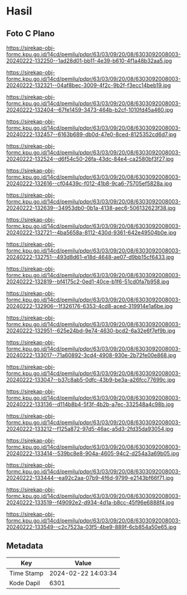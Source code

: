 # Hasil

## Foto C Plano

https://sirekap-obj-formc.kpu.go.id/14cd/pemilu/pdpr/63/03/09/20/08/6303092008003-20240222-132250--1ad28d01-bb11-4e39-b610-4f1a48b32aa5.jpg

https://sirekap-obj-formc.kpu.go.id/14cd/pemilu/pdpr/63/03/09/20/08/6303092008003-20240222-132321--04af8bec-3009-4f2c-9b2f-f3ecc14beb19.jpg

https://sirekap-obj-formc.kpu.go.id/14cd/pemilu/pdpr/63/03/09/20/08/6303092008003-20240222-132404--67fe1459-3473-464b-b2cf-1010fd45a460.jpg

https://sirekap-obj-formc.kpu.go.id/14cd/pemilu/pdpr/63/03/09/20/08/6303092008003-20240222-132457--6163b689-db0d-47e0-8ced-8125352cd6d7.jpg

https://sirekap-obj-formc.kpu.go.id/14cd/pemilu/pdpr/63/03/09/20/08/6303092008003-20240222-132524--d6f54c50-26fa-43dc-84e4-ca2580bf3f27.jpg

https://sirekap-obj-formc.kpu.go.id/14cd/pemilu/pdpr/63/03/09/20/08/6303092008003-20240222-132616--cf04439c-f012-41b8-9ca6-75705ef5828a.jpg

https://sirekap-obj-formc.kpu.go.id/14cd/pemilu/pdpr/63/03/09/20/08/6303092008003-20240222-132639--34953db0-0b1a-4138-aec6-506132623f38.jpg

https://sirekap-obj-formc.kpu.go.id/14cd/pemilu/pdpr/63/03/09/20/08/6303092008003-20240222-132721--4ba5658a-8112-430d-9361-642e49504b0e.jpg

https://sirekap-obj-formc.kpu.go.id/14cd/pemilu/pdpr/63/03/09/20/08/6303092008003-20240222-132751--493d8d61-e18d-4648-ae07-d9bb15cf6433.jpg

https://sirekap-obj-formc.kpu.go.id/14cd/pemilu/pdpr/63/03/09/20/08/6303092008003-20240222-132819--bf4175c2-0ed1-40ce-b1f6-51cd0fa7b958.jpg

https://sirekap-obj-formc.kpu.go.id/14cd/pemilu/pdpr/63/03/09/20/08/6303092008003-20240222-132906--1f326176-6353-4cd8-aced-319914e1a6be.jpg

https://sirekap-obj-formc.kpu.go.id/14cd/pemilu/pdpr/63/03/09/20/08/6303092008003-20240222-132951--625e24bd-9e74-4630-bcd2-6a32e6f7ef9b.jpg

https://sirekap-obj-formc.kpu.go.id/14cd/pemilu/pdpr/63/03/09/20/08/6303092008003-20240222-133017--71a60892-3cd4-4908-930e-2b72fe00e868.jpg

https://sirekap-obj-formc.kpu.go.id/14cd/pemilu/pdpr/63/03/09/20/08/6303092008003-20240222-133047--b37c8ab5-0dfc-43b9-be3a-a26fcc77699c.jpg

https://sirekap-obj-formc.kpu.go.id/14cd/pemilu/pdpr/63/03/09/20/08/6303092008003-20240222-133136--d114b8b4-5f3f-4b2b-a7ec-332548a4c98b.jpg

https://sirekap-obj-formc.kpu.go.id/14cd/pemilu/pdpr/63/03/09/20/08/6303092008003-20240222-133212--f125a872-97d5-46ac-a5d3-2fd35da93054.jpg

https://sirekap-obj-formc.kpu.go.id/14cd/pemilu/pdpr/63/03/09/20/08/6303092008003-20240222-133414--539bc8e8-904a-4605-94c2-d254a3a69b05.jpg

https://sirekap-obj-formc.kpu.go.id/14cd/pemilu/pdpr/63/03/09/20/08/6303092008003-20240222-133444--ea92c2aa-07b9-4f6d-9799-e2143bf66f71.jpg

https://sirekap-obj-formc.kpu.go.id/14cd/pemilu/pdpr/63/03/09/20/08/6303092008003-20240222-133519--f49092e2-d934-4d1a-b8cc-45f96e6888f4.jpg

https://sirekap-obj-formc.kpu.go.id/14cd/pemilu/pdpr/63/03/09/20/08/6303092008003-20240222-133549--c2c7523a-03f5-4be9-889f-6cb854a50e65.jpg


## Metadata

| Key        | Value               |
| ---------- | ------------------- |
| Time Stamp | 2024-02-22 14:03:34 |
| Kode Dapil | 6301                |



